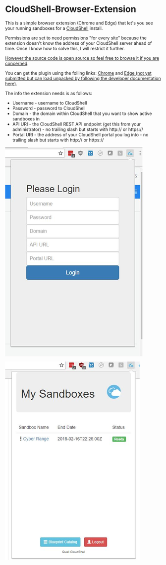 # CloudShell-Browser-Extension

This is a simple browser extension (Chrome and Edge) that let's you see your running sandboxes for a [CloudShell](https://www.quali.com/) install.

Permissions are set to need permissions "for every site" because the extension doesn't know the address of your CloudShell server ahead of time. Once I know how to solve this, I will restrict it further.

[However the source code is open source so feel free to browse it if you are concerned](https://github.com/graboskyc/CloudShell-Browser-Extension).

You can get the plugin using the folling links: [Chrome](https://chrome.google.com/webstore/detail/my-cloudshell/ldpfpoekjebmlglikmmebilfiomcmhme) and [Edge (not yet submitted but can load unpacked by following the developer documentation here)](https://docs.microsoft.com/en-us/microsoft-edge/extensions/guides/adding-and-removing-extensions).

The info the extension needs is as follows:
* Username - username to CloudShell
* Password - password to CloudShell
* Domain - the domain within CloudShell that you want to show active sandboxes in
* API URI - the CloudShell REST API endpoint (get this from your administrator) - no trailing slash but starts with http:// or https://
* Portal URI - the address of your CloudShell portal you log into - no trailing slash but starts with http:// or https://

![](Screenshots/01.jpg)

![](Screenshots/02.jpg)